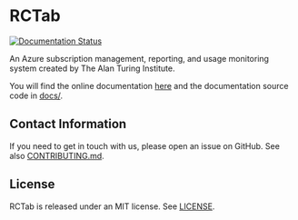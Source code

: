 # RCTab

[![Documentation Status](https://readthedocs.org/projects/rctab/badge/?version=latest)](https://rctab.readthedocs.io/en/latest/?badge=latest)

An Azure subscription management, reporting, and usage monitoring system created by The Alan Turing Institute.

You will find the online documentation [here](https://rctab.readthedocs.io/en/latest/) and the documentation source code in [docs/](docs/).

## Contact Information

If you need to get in touch with us, please open an issue on GitHub. See also [CONTRIBUTING.md](CONTRIBUTING.md).

## License

RCTab is released under an MIT license. See [LICENSE](LICENSE).
